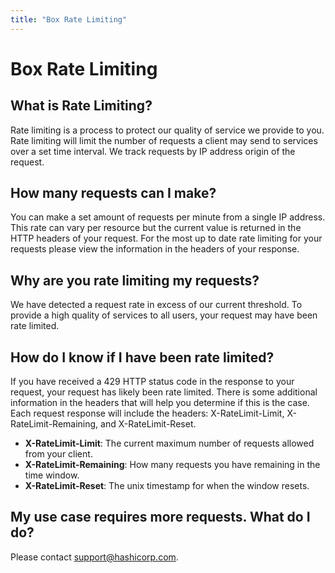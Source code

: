 ```yaml
---
title: "Box Rate Limiting"
---
```


# Box Rate Limiting

## What is Rate Limiting?

Rate limiting is a process to protect our quality of service we provide to you. Rate limiting will limit the number of requests a client may send to services over a set time interval. We track requests by IP address origin of the request.

## How many requests can I make?

You can make a set amount of requests per minute from a single IP address. This rate can vary per resource but the current value is returned in the HTTP headers of your request.  For the most up to date rate limiting for your requests please view the information in the headers of your response.

## Why are you rate limiting my requests?

We have detected a request rate in excess of our current threshold. To provide a high quality of services to all users, your request may have been rate limited.

## How do I know if I have been rate limited?

If you have received a 429 HTTP status code in the response to your request, your request has likely been rate limited. There is some additional information in the headers that will help you determine if this is the case. Each request response will include the headers:  X-RateLimit-Limit, X-RateLimit-Remaining, and X-RateLimit-Reset.

- **X-RateLimit-Limit**: The current maximum number of requests allowed from your client.
- **X-RateLimit-Remaining**: How many requests you have remaining in the time window.
- **X-RateLimit-Reset**: The unix timestamp for when the window resets.

## My use case requires more requests.  What do I do?

Please contact support@hashicorp.com.
